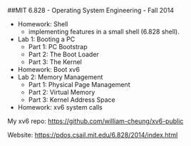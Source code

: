 ##MIT 6.828 - Operating System Engineering - Fall 2014

* Homework: Shell
  - implementing features in a small shell (6.828 shell).
* Lab 1: Booting a PC
  - Part 1: PC Bootstrap
  - Part 2: The Boot Loader
  - Part 3: The Kernel
* Homework: Boot xv6
* Lab 2: Memory Management
  - Part 1: Physical Page Management
  - Part 2: Virtual Memory
  - Part 3: Kernel Address Space
* Homework: xv6 system calls

My xv6 repo: https://github.com/william-cheung/xv6-public

Website: https://pdos.csail.mit.edu/6.828/2014/index.html
